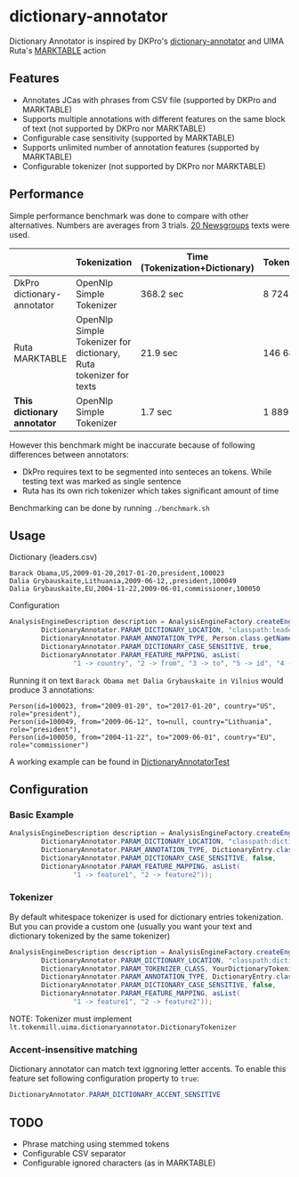 # dictionary-annotator

Dictionary Annotator is inspired by DKPro's [dictionary-annotator](https://github.com/dkpro/dkpro-core/tree/master/dkpro-core-dictionaryannotator-asl) and UIMA Ruta's [MARKTABLE](https://uima.apache.org/d/ruta-current/tools.ruta.book.html#ugr.tools.ruta.language.actions.marktable) action

## Features

* Annotates JCas with phrases from CSV file (supported by DKPro and MARKTABLE)
* Supports multiple annotations with different features on the same block of text (not supported by DKPro nor MARKTABLE)
* Configurable case sensitivity (supported by MARKTABLE)
* Supports unlimited number of annotation features (supported by MARKTABLE)
* Configurable tokenizer (not supported by DKPro nor MARKTABLE)

## Performance

Simple performance benchmark was done to compare with other alternatives. Numbers are averages from 3 trials.
[20 Newsgroups](http://qwone.com/~jason/20Newsgroups/) texts were used.

|| Tokenization               | Time (Tokenization+Dictionary) | Tokens/sec |
|----------------------------|---|--------------------------------|------------|
| DkPro dictionary-annotator | OpenNlp Simple Tokenizer | 368.2 sec                      | 8 724     |
| Ruta MARKTABLE | OpenNlp Simple Tokenizer for dictionary, Ruta tokenizer for texts|21.9 sec | 146 684 |
| **This dictionary annotator** |  OpenNlp Simple Tokenizer |1.7 sec | 1 889 637 |

However this benchmark might be inaccurate because of following differences between annotators:

 * DkPro requires text to be segmented into senteces an tokens. While testing text was marked as single sentence
 * Ruta has its own rich tokenizer which takes significant amount of time

Benchmarking can be done by running ```./benchmark.sh``` 

## Usage

Dictionary (leaders.csv)

```csv
Barack Obama,US,2009-01-20,2017-01-20,president,100023
Dalia Grybauskaite,Lithuania,2009-06-12,,president,100049
Dalia Grybauskaite,EU,2004-11-22,2009-06-01,commissioner,100050

```
Configuration

```java
AnalysisEngineDescription description = AnalysisEngineFactory.createEngineDescription(DictionaryAnnotator.class,
        DictionaryAnnotator.PARAM_DICTIONARY_LOCATION, "classpath:leaders.csv",
        DictionaryAnnotator.PARAM_ANNOTATION_TYPE, Person.class.getName(),
        DictionaryAnnotator.PARAM_DICTIONARY_CASE_SENSITIVE, true,
        DictionaryAnnotator.PARAM_FEATURE_MAPPING, asList(
                "1 -> country", "2 -> from", "3 -> to", "5 -> id", "4 -> role"));
```

Running it on text ```Barack Obama met Dalia Grybauskaite in Vilnius``` would produce 3 annotations:

```
Person(id=100023, from="2009-01-20", to="2017-01-20", country="US", role="president"),
Person(id=100049, from="2009-06-12", to=null, country="Lithuania", role="president"),
Person(id=100050, from="2004-11-22", to="2009-06-01", country="EU", role="commissioner")
```

A working example can be found in [DictionaryAnnotatorTest](https://github.com/tokenmill/dictionary-annotator/blob/master/src/test/java/lt/tokenmill/uima/dictionaryannotator/DictionaryAnnotatorTest.java)

## Configuration

### Basic Example

```java
AnalysisEngineDescription description = AnalysisEngineFactory.createEngineDescription(DictionaryAnnotator.class,
        DictionaryAnnotator.PARAM_DICTIONARY_LOCATION, "classpath:dictionary.csv",
        DictionaryAnnotator.PARAM_ANNOTATION_TYPE, DictionaryEntry.class.getName(),
        DictionaryAnnotator.PARAM_DICTIONARY_CASE_SENSITIVE, false,
        DictionaryAnnotator.PARAM_FEATURE_MAPPING, asList(
                "1 -> feature1", "2 -> feature2"));
```

### Tokenizer

By default whitespace tokenizer is used for dictionary entries tokenization. 
But you can provide a custom one (usually you want your text and dictionary tokenized by the same tokenizer)

```java
AnalysisEngineDescription description = AnalysisEngineFactory.createEngineDescription(DictionaryAnnotator.class,
        DictionaryAnnotator.PARAM_DICTIONARY_LOCATION, "classpath:dictionary.csv",
        DictionaryAnnotator.PARAM_TOKENIZER_CLASS, YourDictionaryTokenizer.class.getName(),
        DictionaryAnnotator.PARAM_ANNOTATION_TYPE, DictionaryEntry.class.getName(),
        DictionaryAnnotator.PARAM_DICTIONARY_CASE_SENSITIVE, false,
        DictionaryAnnotator.PARAM_FEATURE_MAPPING, asList(
                "1 -> feature1", "2 -> feature2"));
```

NOTE: Tokenizer must implement ```lt.tokenmill.uima.dictionaryannotator.DictionaryTokenizer```

### Accent-insensitive matching

Dictionary annotator can match text iggnoring letter accents. To enable this feature set following configuration property to ```true```:

```java
DictionaryAnnotator.PARAM_DICTIONARY_ACCENT_SENSITIVE
```


## TODO

* Phrase matching using stemmed tokens
* Configurable CSV separator
* Configurable ignored characters (as in MARKTABLE)
